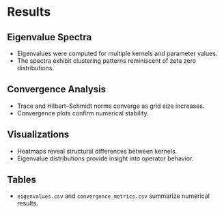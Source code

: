# Results

## Eigenvalue Spectra
- Eigenvalues were computed for multiple kernels and parameter values.
- The spectra exhibit clustering patterns reminiscent of zeta zero distributions.

## Convergence Analysis
- Trace and Hilbert–Schmidt norms converge as grid size increases.
- Convergence plots confirm numerical stability.

## Visualizations
- Heatmaps reveal structural differences between kernels.
- Eigenvalue distributions provide insight into operator behavior.

## Tables
- `eigenvalues.csv` and `convergence_metrics.csv` summarize numerical results.
